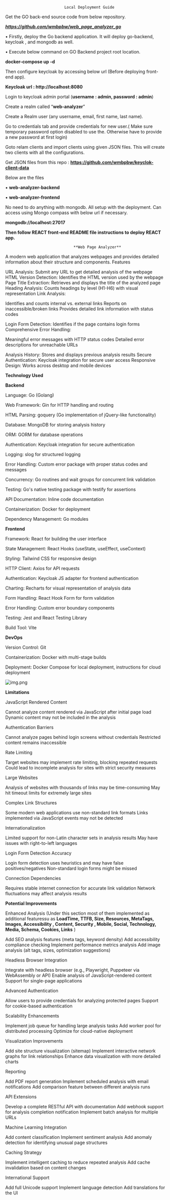                               Local Deployment Guide

Get the GO back-end source code from below repository.

_**https://github.com/wmbpbw/web_page_analyzer_go**_

•
Firstly, deploy the Go backend application. It will deploy go-backend, keycloak , and mongodb as well.

•
Execute below command on GO Backend project root location.


**docker-compose up -d**


Then configure keycloak by accessing below url (Before deploying front-end app).


**Keycloak url : http://localhost:8080**


Login to keycloak admin portal (**username : admin, password : admin**)


Create a realm called “**web-analyzer**”


Create a Realm user (any username, email, first name, last name).


Go to credentials tab and provide credentials for new user.( Make sure temporary password option disabled to use the. Otherwise have to provide a new password at first login)


Goto relam clients and import clients using given JSON files. This will create two clients with all the configurations.

Get JSON files from this  repo : **https://github.com/wmbpbw/keyclok-client-data**

Below are the files

▪
**web-analyzer-backend**

▪
**web-analyzer-frontend**


No need to do anything with mongodb. All setup with the deployment. Can access using Mongo compass with below url if necessary.


**mongodb://localhost:27017**

**Then follow REACT front-end README file instructions to deploy REACT app.**



                                  **Web Page Analyzer**

A modern web application that analyzes webpages and provides detailed information about their structure and components.
Features

URL Analysis: Submit any URL to get detailed analysis of the webpage
HTML Version Detection: Identifies the HTML version used by the webpage
Page Title Extraction: Retrieves and displays the title of the analyzed page
Heading Analysis: Counts headings by level (H1-H6) with visual representation
Link Analysis:

Identifies and counts internal vs. external links
Reports on inaccessible/broken links
Provides detailed link information with status codes


Login Form Detection: Identifies if the page contains login forms
Comprehensive Error Handling:

Meaningful error messages with HTTP status codes
Detailed error descriptions for unreachable URLs


Analysis History: Stores and displays previous analysis results
Secure Authentication: Keycloak integration for secure user access
Responsive Design: Works across desktop and mobile devices

**Technology Used**

**Backend**

Language: Go (Golang)

Web Framework: Gin for HTTP handling and routing

HTML Parsing: goquery (Go implementation of jQuery-like functionality)

Database: MongoDB for storing analysis history

ORM: GORM for database operations

Authentication: Keycloak integration for secure authentication

Logging: slog for structured logging

Error Handling: Custom error package with proper status codes and messages

Concurrency: Go routines and wait groups for concurrent link validation

Testing: Go's native testing package with testify for assertions

API Documentation: Inline code documentation

Containerization: Docker for deployment

Dependency Management: Go modules


**Frontend**

Framework: React for building the user interface

State Management: React Hooks (useState, useEffect, useContext)

Styling: Tailwind CSS for responsive design

HTTP Client: Axios for API requests

Authentication: Keycloak JS adapter for frontend authentication

Charting: Recharts for visual representation of analysis data

Form Handling: React Hook Form for form validation

Error Handling: Custom error boundary components

Testing: Jest and React Testing Library

Build Tool: Vite


**DevOps**

Version Control: Git

Containerization: Docker with multi-stage builds


Deployment: Docker Compose for local deployment, instructions for cloud deployment



![img.png](img.png)


**Limitations**

JavaScript Rendered Content

Cannot analyze content rendered via JavaScript after initial page load
Dynamic content may not be included in the analysis

Authentication Barriers

Cannot analyze pages behind login screens without credentials
Restricted content remains inaccessible


Rate Limiting

Target websites may implement rate limiting, blocking repeated requests
Could lead to incomplete analysis for sites with strict security measures


Large Websites

Analysis of websites with thousands of links may be time-consuming
May hit timeout limits for extremely large sites


Complex Link Structures

Some modern web applications use non-standard link formats
Links implemented via JavaScript events may not be detected


Internationalization

Limited support for non-Latin character sets in analysis results
May have issues with right-to-left languages


Login Form Detection Accuracy

Login form detection uses heuristics and may have false positives/negatives
Non-standard login forms might be missed


Connection Dependencies

Requires stable internet connection for accurate link validation
Network fluctuations may affect analysis results



**Potential Improvements**

Enhanced Analysis (Under this section most of them implemented as additional featuressu as
**LoadTime,
TTFB,
Size,
Resources,
MetaTags,
Images,
Accessibility ,
Content,
Security ,
Mobile,
Social,
Technology,
Media,
Schema,
Cookies,
Links**
)

Add SEO analysis features (meta tags, keyword density)
Add accessibility compliance checking
Implement performance metrics analysis
Add image analysis (alt tags, sizes, optimization suggestions)


Headless Browser Integration

Integrate with headless browser (e.g., Playwright, Puppeteer via WebAssembly or API)
Enable analysis of JavaScript-rendered content
Support for single-page applications


Advanced Authentication

Allow users to provide credentials for analyzing protected pages
Support for cookie-based authentication


Scalability Enhancements

Implement job queue for handling large analysis tasks
Add worker pool for distributed processing
Optimize for cloud-native deployment


Visualization Improvements

Add site structure visualization (sitemap)
Implement interactive network graphs for link relationships
Enhance data visualization with more detailed charts


Reporting

Add PDF report generation
Implement scheduled analysis with email notifications
Add comparison feature between different analysis runs


API Extensions

Develop a complete RESTful API with documentation
Add webhook support for analysis completion notification
Implement batch analysis for multiple URLs


Machine Learning Integration

Add content classification
Implement sentiment analysis
Add anomaly detection for identifying unusual page structures


Caching Strategy

Implement intelligent caching to reduce repeated analysis
Add cache invalidation based on content changes


International Support

Add full Unicode support
Implement language detection
Add translations for the UI